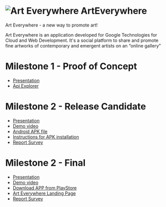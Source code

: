 ![Art Everywhere](http://www.francescocucari.it/ic_launcher.png) ArtEverywhere
=============

Art Everywhere - a new way to promote art!

Art Everywhere is an application developed for Google Technologies for Cloud and Web Development. It's a social platform to share and promote fine artworks of contemporary and emergent artists on an “online gallery”

Milestone 1 - Proof of Concept
==============
- [Presentation](https://drive.google.com/file/d/0B1qdoPYeXd80TldBM3NiNE40Q28/view?usp=sharing)
- [Api Explorer](http://endpoints-final.appspot.com/_ah/api/explorer)

Milestone 2 - Release Candidate
==============
- [Presentation](https://drive.google.com/file/d/0B7nHQh6tYmdiMnFFYlVTb3dkaEU/view?usp=sharing)
- [Demo video](https://drive.google.com/file/d/0B1qdoPYeXd80aEJucGw3SUlWSjg/view?usp=sharing)
- [Android APK file](https://drive.google.com/file/d/0B1qdoPYeXd80eGt5aENKTWJ6SHc/view?usp=sharing)
- [Instructions for APK installation](https://drive.google.com/file/d/0B1qdoPYeXd80RTRoZU5Yc0tEYUU/view?usp=sharing)
- [Report Survey](https://drive.google.com/file/d/0B1qdoPYeXd80Nnp3Q0UxMkFOMTg/view?usp=sharing)

Milestone 2 - Final
==============
- [Presentation](https://drive.google.com/open?id=0B7nHQh6tYmdiUXVkY3NBb2xTQ1U&authuser=0)
- [Demo video](https://www.youtube.com/watch?v=AQYVh9OmlOA)
- [Download APP from PlayStore](http://bit.ly/ArtEverywhereDownload)
- [Art Everywhere Landing Page](http://bit.ly/AEsitoweb)
- [Report Survey](https://drive.google.com/open?id=0B1qdoPYeXd80S2RHU1hrckF0MDA&authuser=0)
